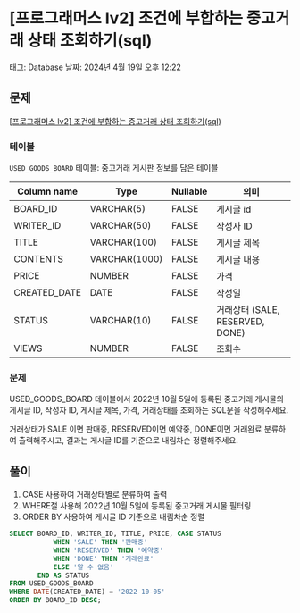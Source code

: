 # [프로그래머스 lv2] 조건에 부합하는 중고거래 상태 조회하기(sql)

태그: Database
날짜: 2024년 4월 19일 오후 12:22

## 문제

[[프로그래머스 lv2] 조건에 부합하는 중고거래 상태 조회하기(sql)](https://school.programmers.co.kr/learn/courses/30/lessons/164672)

### 테이블

`USED_GOODS_BOARD` 테이블: 중고거래 게시판 정보를 담은 테이블

| Column name | Type | Nullable | 의미 |
| --- | --- | --- | --- |
| BOARD_ID | VARCHAR(5) | FALSE | 게시글 id |
| WRITER_ID | VARCHAR(50) | FALSE | 작성자 ID |
| TITLE | VARCHAR(100) | FALSE | 게시글 제목 |
| CONTENTS | VARCHAR(1000) | FALSE | 게시글 내용 |
| PRICE | NUMBER | FALSE | 가격 |
| CREATED_DATE | DATE | FALSE | 작성일 |
| STATUS | VARCHAR(10) | FALSE | 거래상태 (SALE, RESERVED, DONE) |
| VIEWS | NUMBER | FALSE | 조회수 |

### 문제

USED_GOODS_BOARD 테이블에서 2022년 10월 5일에 등록된 중고거래 게시물의 게시글 ID, 작성자 ID, 게시글 제목, 가격, 거래상태를 조회하는 SQL문을 작성해주세요. 

거래상태가 SALE 이면 판매중, RESERVED이면 예약중, DONE이면 거래완료 분류하여 출력해주시고, 결과는 게시글 ID를 기준으로 내림차순 정렬해주세요.

## 풀이

1. CASE 사용하여 거래상태별로 분류하여 출력
2. WHERE절 사용해 2022년 10월 5일에 등록된 중고거래 게시물 필터링
3. ORDER BY 사용하여 게시글 ID 기준으로 내림차순 정렬

```sql
SELECT BOARD_ID, WRITER_ID, TITLE, PRICE, CASE STATUS
           WHEN 'SALE' THEN '판매중'
           WHEN 'RESERVED' THEN '예약중'
           WHEN 'DONE' THEN '거래완료'
           ELSE '알 수 없음'
       END AS STATUS
FROM USED_GOODS_BOARD
WHERE DATE(CREATED_DATE) = '2022-10-05'
ORDER BY BOARD_ID DESC;
```